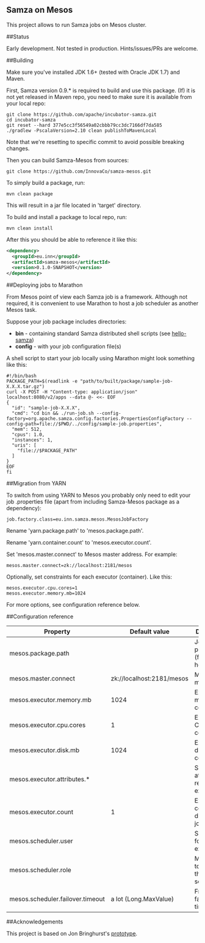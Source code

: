 Samza on Mesos
--------------

This project allows to run Samza jobs on Mesos cluster.

##Status

Early development. Not tested in production. Hints/issues/PRs are welcome.

##Building

Make sure you've installed JDK 1.6+ (tested with Oracle JDK 1.7) and Maven.

First, Samza version 0.9.* is required to build and use this package. (If) it is not yet released in Maven repo,
you need to make sure it is available from your local repo:

    git clone https://github.com/apache/incubator-samza.git
    cd incubator-samza
    git reset --hard 377e5cc3f56549a02cbbb79cc3dc7166df7da585
    ./gradlew -PscalaVersion=2.10 clean publishToMavenLocal

Note that we're resetting to specific commit to avoid possible breaking changes.

Then you can build Samza-Mesos from sources:

    git clone https://github.com/InnovaCo/samza-mesos.git

To simply build a package, run:

    mvn clean package

This will result in a jar file located in 'target' directory.

To build and install a package to local repo, run:

    mvn clean install

After this you should be able to reference it like this:

```xml
<dependency>
  <groupId>eu.inn</groupId>
  <artifactId>samza-mesos</artifactId>
  <version>0.1.0-SNAPSHOT</version>
</dependency>
```

##Deploying jobs to Marathon

From Mesos point of view each Samza job is a framework. Although not required, it is convenient to use Marathon to host a job scheduler as another Mesos task.

Suppose your job package includes directories:
- **bin** - containing standard Samza distributed shell scripts (see [hello-samza](https://github.com/apache/incubator-samza-hello-samza))
- **config** - with your job configuration file(s)

A shell script to start your job locally using Marathon might look something like this:

```shell
#!/bin/bash
PACKAGE_PATH=$(readlink -e "path/to/built/package/sample-job-X.X.X.tar.gz")
curl -X POST -H "Content-type: application/json" localhost:8080/v2/apps --data @- <<- EOF
{
  "id": "sample-job-X.X.X",
  "cmd": "cd bin && ./run-job.sh --config-factory=org.apache.samza.config.factories.PropertiesConfigFactory --config-path=file://$PWD/../config/sample-job.properties",
  "mem": 512,
  "cpus": 1.0,
  "instances": 1,
  "uris": [
    "file://$PACKAGE_PATH"
  ]
}
EOF
fi
```

##Migration from YARN

To switch from using YARN to Mesos you probably only need to edit your job .properties file (apart from including Samza-Mesos package as a dependency):

    job.factory.class=eu.inn.samza.mesos.MesosJobFactory

Rename 'yarn.package.path' to 'mesos.package.path'.

Rename 'yarn.container.count' to 'mesos.executor.count'.

Set 'mesos.master.connect' to Mesos master address. For example:

    mesos.master.connect=zk://localhost:2181/mesos

Optionally, set constraints for each executor (container). Like this:

    mesos.executor.cpu.cores=1
    mesos.executor.memory.mb=1024

For more options, see configuration reference below.

##Configuration reference

| Property                           | Default value             | Description                               |
|------------------------------------|---------------------------|-------------------------------------------|
| mesos.package.path                 |                           | Job package URI (file, http, hdfs)        |
| mesos.master.connect               | zk://localhost:2181/mesos | Mesos master URL                          |
| mesos.executor.memory.mb           | 1024                      | Executor memory constraint                |
| mesos.executor.cpu.cores           | 1                         | Executor CPU cores constraint             |
| mesos.executor.disk.mb             | 1024                      | Executor disk constraint                  |
| mesos.executor.attributes.*        |                           | Slave attributes reqs (regex expressions) |
| mesos.executor.count               | 1                         | Executor count to distribute job          |
| mesos.scheduler.user               |                           | System user for starting executors        |
| mesos.scheduler.role               |                           | Mesos role to use for this scheduler      |
| mesos.scheduler.failover.timeout   | a lot (Long.MaxValue)     | Framework failover timeout                |

##Acknowledgements

This project is based on Jon Bringhurst's [prototype](https://github.com/fintler/samza/tree/SAMZA-375/samza-mesos).
